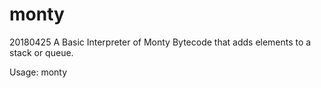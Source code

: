 # monty

20180425
A Basic Interpreter of Monty Bytecode that adds elements to a stack or queue.

Usage: monty <filename>
